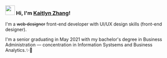 ### <img src="https://media.giphy.com/media/hvRJCLFzcasrR4ia7z/giphy.gif" width="30px"> Hi, I'm [Kaitlyn Zhang](https://www.linkedin.com/in/kaitlynzhang)!

I'm a ~~web designer~~ front-end developer with UI/UX design skills (front-end designer).

I'm a senior graduating in May 2021 with my bachelor's degree in Business Administration — concentration in Information Systsems and Business Analytics.✨🤩
